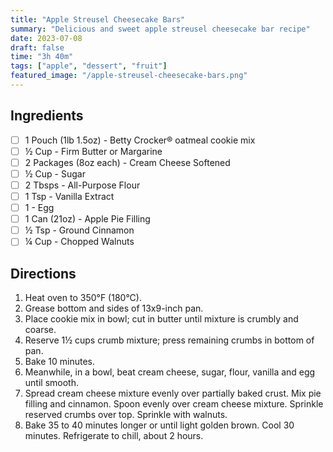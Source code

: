 ```yaml
---
title: "Apple Streusel Cheesecake Bars"
summary: "Delicious and sweet apple streusel cheesecake bar recipe"
date: 2023-07-08
draft: false
time: "3h 40m"
tags: ["apple", "dessert", "fruit"]
featured_image: "/apple-streusel-cheesecake-bars.png"
---
```


## Ingredients

- [ ] 1 Pouch (1lb 1.5oz) - Betty Crocker® oatmeal cookie mix
- [ ] ½ Cup - Firm Butter or Margarine
- [ ] 2 Packages (8oz each) - Cream Cheese Softened
- [ ] ½ Cup - Sugar
- [ ] 2 Tbsps - All-Purpose Flour
- [ ] 1 Tsp - Vanilla Extract
- [ ] 1 - Egg
- [ ] 1 Can (21oz) - Apple Pie Filling
- [ ] ½ Tsp - Ground Cinnamon
- [ ] ¼ Cup - Chopped Walnuts

## Directions

1. Heat oven to 350°F (180°C).
2. Grease bottom and sides of 13x9-inch pan.
3. Place cookie mix in bowl; cut in butter until mixture is crumbly and coarse.
4. Reserve 1½ cups crumb mixture; press remaining crumbs in bottom of pan.
5. Bake 10 minutes.
6. Meanwhile, in a bowl, beat cream cheese, sugar, flour, vanilla and egg until smooth.
7. Spread cream cheese mixture evenly over partially baked crust. Mix pie filling and cinnamon. Spoon evenly over cream cheese mixture. Sprinkle reserved crumbs over top. Sprinkle with walnuts.
8. Bake 35 to 40 minutes longer or until light golden brown. Cool 30 minutes.
Refrigerate to chill, about 2 hours.

